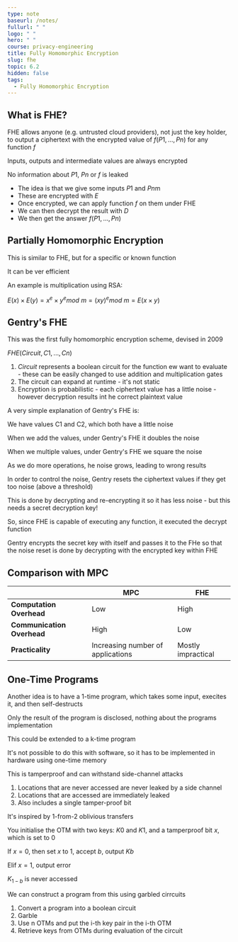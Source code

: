 ```yaml
---
type: note
baseurl: /notes/
fullurl: " "
logo: " "
hero: " "
course: privacy-engineering
title: Fully Homomorphic Encryption
slug: fhe
topic: 6.2
hidden: false
tags:
  - Fully Homomorphic Encryption
---
```


## What is FHE?

FHE allows anyone (e.g. untrusted cloud providers), not just the key holder, to output a ciphertext with the encrypted value of $f(P1,...,Pn)$ for any function $f$

Inputs, outputs and intermediate values are always encrypted

No information about $P1$, $Pn$ or $f$ is leaked

- The idea is that we give some inputs $P1$ and $Pn$m
- These are encrypted with $E$
- Once encrypted, we can apply function $f$ on them under FHE
- We can then decrypt the result with $D$
- We then get the answer $f(P1,...,Pn)$

## Partially Homomorphic Encryption

This is similar to FHE, but for a specific or known function

It can be ver efficient

An example is multiplication using RSA:

$E(x) \times E(y) = x^e \times y^e mod\ m = (xy)^e mod\ m = E(x \times y)$

## Gentry's FHE

This was the first fully homomorphic encryption scheme, devised in 2009

$FHE(Circuit, C1, ... , Cn)$

1. $Circuit$ represents a boolean circuit for the function ew want to evaluate - these can be easily changed to use addition and multiplication gates
2. The circuit can expand at runtime - it's not static
3. Encryption is probabilistic - each ciphertext value has a little noise - however decryption results int he correct plaintext value

A very simple explanation of Gentry's FHE is:

We have values C1 and C2, which both have a little noise

When we add the values, under Gentry's FHE it doubles the noise

When we multiple values, under Gentry's FHE we square the noise

As we do more operations, he noise grows, leading to wrong results

In order to control the noise, Gentry resets the ciphertext values if they get too noise (above a threshold)

This is done by decrypting and re-encrypting it so it has less noise - but this needs a secret decryption key!

So, since FHE is capable of executing any function, it executed the decrypt function

Gentry encrypts the secret key with itself and passes it to the FHe so that the noise reset is done by decrypting with the encrypted key within FHE

## Comparison with MPC

|                            | MPC                               | FHE                |
| -------------------------- | --------------------------------- | ------------------ |
| **Computation Overhead**   | Low                               | High               |
| **Communication Overhead** | High                              | Low                |
| **Practicality**           | Increasing number of applications | Mostly impractical |

## One-Time Programs

Another idea is to have a 1-time program, which takes some input, execites it, and then self-destructs

Only the result of the program is disclosed, nothing about the programs implementation

This could be extended to a k-time program

It's not possible to do this with software, so it has to be implemented in hardware using one-time memory

This is tamperproof and can withstand side-channel attacks

1. Locations that are never accessed are never leaked by a side channel
2. Locations that are accessed are immediately leaked
3. Also includes a single tamper-proof bit

It's inspired by 1-from-2 oblivious transfers

You initialise the OTM with two keys: $K0$ and $K1$, and a tamperproof bit $x$, which is set to 0

If $x = 0$, then set $x$ to 1, accept $b$, output $Kb$

Elif $x = 1$, output error

$K_{1-b}$ is never accessed

We can construct a program from this using garbled cirrcuits

1. Convert a program into a boolean circuit
2. Garble
3. Use n OTMs and put the i-th key pair in the i-th OTM
4. Retrieve keys from OTMs during evaluation of the circuit
